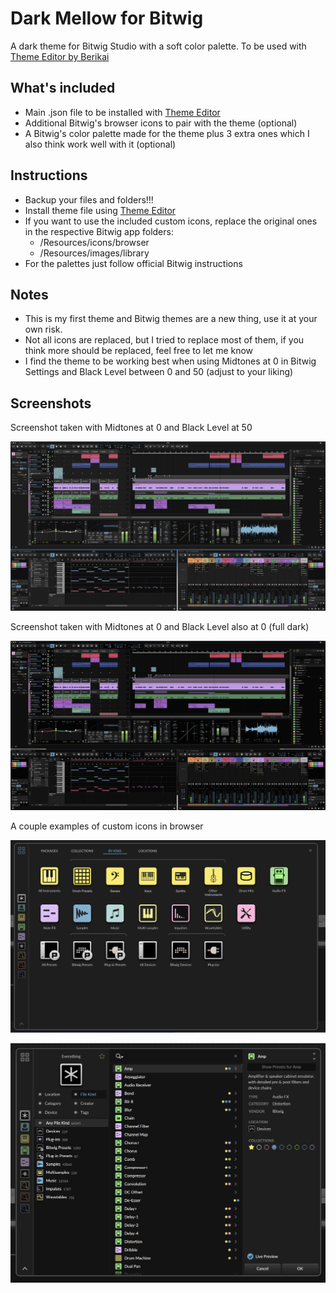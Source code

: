 # Dark Mellow for Bitwig
A dark theme for Bitwig Studio with a soft color palette. To be used with [Theme Editor by Berikai](https://github.com/Berikai/bitwig-theme-editor)

## What's included
- Main .json file to be installed with [Theme Editor](https://github.com/Berikai/bitwig-theme-editor)
- Additional Bitwig's browser icons to pair with the theme (optional)
- A Bitwig's color palette made for the theme plus 3 extra ones which I also think work well with it (optional)

## Instructions
- Backup your files and folders!!!
- Install theme file using [Theme Editor](https://github.com/Berikai/bitwig-theme-editor)
- If you want to use the included custom icons, replace the original ones in the respective Bitwig app folders:
  - /Resources/icons/browser
  - /Resources/images/library
- For the palettes just follow official Bitwig instructions
 
## Notes
- This is my first theme and Bitwig themes are a new thing, use it at your own risk.
- Not all icons are replaced, but I tried to replace most of them, if you think more should be replaced, feel free to let me know
- I find the theme to be working best when using Midtones at 0 in Bitwig Settings and Black Level between 0 and 50 (adjust to your liking)
  
## Screenshots
Screenshot taken with Midtones at 0 and Black Level at 50

![Screenshot](https://github.com/dariolupo/dark-mellow_bitwig/blob/main/Screenshots/Dark%20Mellow%20-%20Screenshot.jpg)

Screenshot taken with Midtones at 0 and Black Level also at 0 (full dark)

![Screenshot](https://github.com/dariolupo/dark-mellow_bitwig/blob/main/Screenshots/Dark%20Mellow%20-%20Full%20Dark%20Screenshot.jpg)

A couple examples of custom icons in browser

![Screenshot](https://github.com/dariolupo/dark-mellow_bitwig/blob/main/Screenshots/Dark%20Mellow%20-%20Custom%20Icons%20Screenshot%201.png)

![Screenshot](https://github.com/dariolupo/dark-mellow_bitwig/blob/main/Screenshots/Dark%20Mellow%20-%20Custom%20Icons%20Screenshot%202.png)

